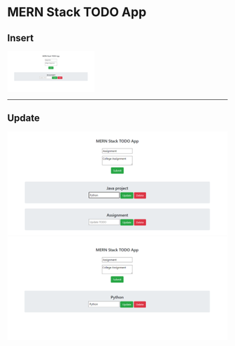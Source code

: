 # MERN Stack TODO App

## Insert
<img src="./images/first.png" width="200"></img>
<hr>

## Update
<img src="./images/second.png" ></img>
<img src="./images/update.png"></img>


